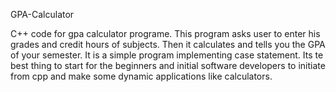 GPA-Calculator

C++ code for gpa calculator programe. This program asks user to enter his grades and credit hours of subjects. Then it calculates and tells you the GPA of your semester. It is a simple program implementing case statement. Its te best thing to start for the beginners and initial software developers to initiate from cpp and make some dynamic applications like calculators.
